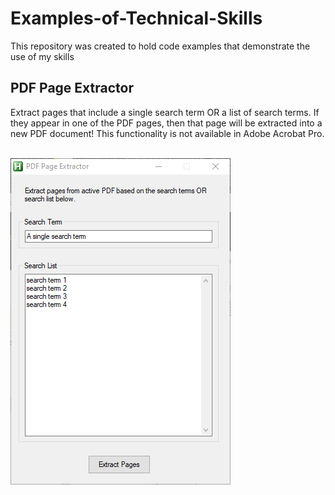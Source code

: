 # Examples-of-Technical-Skills
This repository was created to hold code examples that demonstrate the use of my skills


<h2>PDF Page Extractor</h2>
Extract pages that include a single search term OR a list of search terms.  If they appear in one of the PDF pages, then that page will be extracted into a new PDF document!  This functionality is not available in Adobe Acrobat Pro.
<br>
<br>


![see preview](img.jpg)
